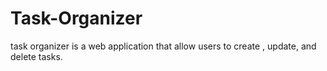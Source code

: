 # Task-Organizer
task organizer is a web application that allow users to create , update, and delete tasks.
